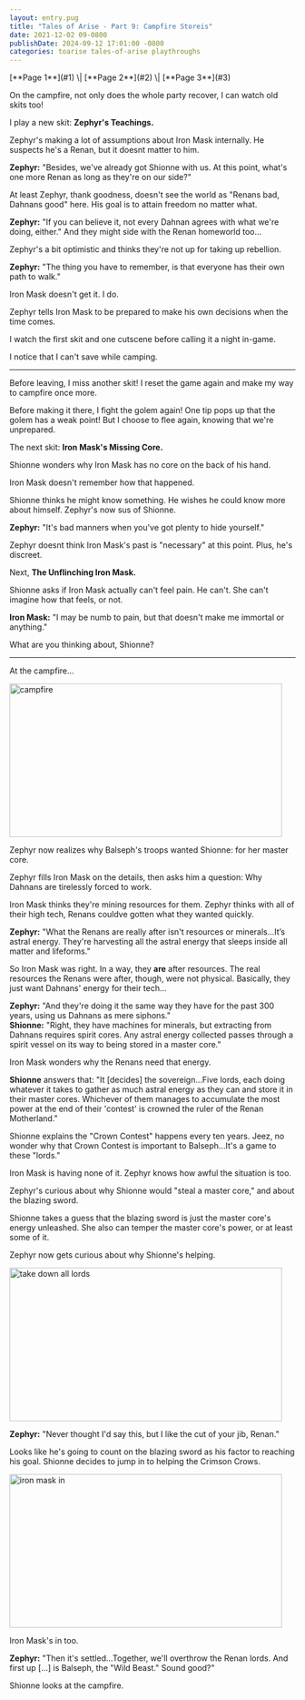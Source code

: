 ```yaml
---
layout: entry.pug
title: "Tales of Arise - Part 9: Campfire Storeis"
date: 2021-12-02 09-0800
publishDate: 2024-09-12 17:01:00 -0800
categories: toarise tales-of-arise playthroughs
---
```


<p class="entry-partination" markdown="1">[**Page 1**](#1) \| [**Page 2**](#2) \| [**Page 3**](#3)</p>

<a name="1"></a>

On the campfire, not only does the whole party recover, I can watch old skits too!

I play a new skit: **Zephyr's Teachings.**

Zephyr's making a lot of assumptions about Iron Mask internally. He suspects he's a Renan, but it doesnt matter to him.

**Zephyr:** "Besides, we've already got Shionne with us. At this point, what's one more Renan as long as they're on our side?"

At least Zephyr, thank goodness, doesn't see the world as "Renans bad, Dahnans good" here. His goal is to attain freedom no matter what.

**Zephyr:** "If you can believe it, not every Dahnan agrees with what we're doing, either." And they might side with the Renan homeworld too...

Zephyr's a bit optimistic and thinks they're not up for taking up rebellion.

**Zephyr:** "The thing you have to remember, is that everyone has their own path to walk."

Iron Mask doesn't get it. I do.

Zephyr tells Iron Mask to be prepared to make his own decisions when the time comes.

I watch the first skit and one cutscene before calling it a night in-game.

I notice that I can't save while camping.

<a name="2"></a>

---

Before leaving, I miss another skit! I reset the game again and make my way to campfire once more.

Before making it there, I fight the golem again! One tip pops up that the golem has a weak point! But I choose to flee again, knowing that we're unprepared.

The next skit: **Iron Mask's Missing Core.**

Shionne wonders why Iron Mask has no core on the back of his hand.

Iron Mask doesn't remember how that happened.

Shionne thinks he might know something. He wishes he could know more about himself. Zephyr's now sus of Shionne.

**Zephyr:** "It's bad manners when you've got plenty to hide yourself."

Zephyr doesnt think Iron Mask's past is "necessary" at this point. Plus, he's discreet.

Next, **The Unflinching Iron Mask.**

Shionne asks if Iron Mask actually can't feel pain. He can't. She can't imagine how that feels, or not.

**Iron Mask:** "I may be numb to pain, but that doesn't make me immortal or anything."

What are you thinking about, Shionne?

<a name="3"></a>

---

At the campfire...

<img src="https://i.imgur.com/foLH4av.jpg" alt="campfire" id="hd-liveblog" width="480" height="270" />

Zephyr now realizes why Balseph's troops wanted Shionne: for her master core.

Zephyr fills Iron Mask on the details, then asks him a question: Why Dahnans are tirelessly forced to work.

Iron Mask thinks they're mining resources for them. Zephyr thinks with all of their high tech, Renans couldve gotten what they wanted quickly.

**Zephyr:** "What the Renans are really after isn't resources or minerals...It’s astral energy. They're harvesting all the astral energy that sleeps inside all matter and lifeforms."

So Iron Mask was right. In a way, they **are** after resources. The real resources the Renans were after, though, were not physical. Basically, they just want Dahnans' energy for their tech...

**Zephyr:** "And they're doing it the same way they have for the past 300 years, using us Dahnans as mere siphons."<br/>
**Shionne:** "Right, they have machines for minerals, but extracting from Dahnans requires spirit cores. Any astral energy collected passes through a spirit vessel on its way to being stored in a master core."

Iron Mask wonders why the Renans need that energy.

**Shionne** answers that: "It [decides] the sovereign...Five lords, each doing whatever it takes to gather as much astral energy as they can and store it in their master cores. Whichever of them manages to accumulate the most power at the end of their 'contest' is crowned the ruler of the Renan Motherland."

Shionne explains the "Crown Contest" happens every ten years. Jeez, no wonder why that Crown Contest is important to Balseph...It's a game to these "lords."

Iron Mask is having none of it. Zephyr knows how awful the situation is too.

Zephyr's curious about why Shionne would "steal a master core," and about the blazing sword.

Shionne takes a guess that the blazing sword is just the master core's energy unleashed. She also can temper the master core's power, or at least some of it.

Zephyr now gets curious about why Shionne's helping.

<img src="https://i.imgur.com/QSH3TEi.jpg" alt="take down all lords" id="hd-liveblog" width="480" height="270" />

**Zephyr:** "Never thought I'd say this, but I like the cut of your jib, Renan."

Looks like he's going to count on the blazing sword as his factor to reaching his goal. Shionne decides to jump in to helping the Crimson Crows.

<img src="https://i.imgur.com/xdRSvcG.jpg" alt="iron mask in" id="hd-liveblog" width="480" height="270" />

Iron Mask's in too.

**Zephyr:** "Then it's settled...Together, we'll overthrow the Renan lords. And first up [...] is Balseph, the "Wild Beast." Sound good?"

Shionne looks at the campfire.